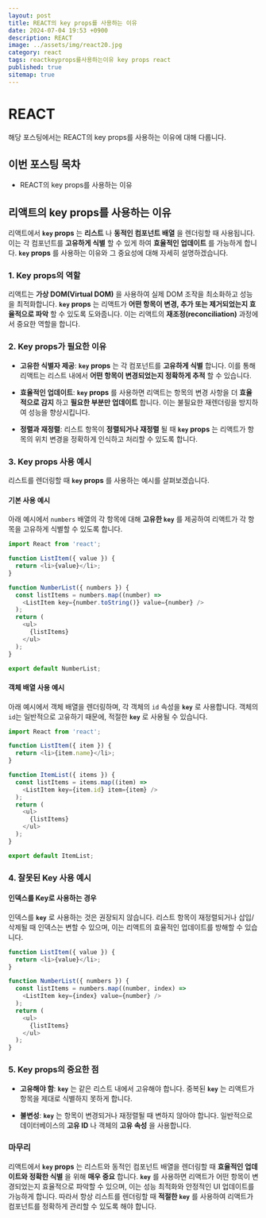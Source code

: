 ```yaml
---
layout: post
title: REACT의 key props를 사용하는 이유
date: 2024-07-04 19:53 +0900
description: REACT
image: ../assets/img/react20.jpg
category: react
tags: reactkeyprops를사용하는이유 key props react
published: true
sitemap: true
---
```


# REACT
해당 포스팅에서는 REACT의 key props를 사용하는 이유에 대해 다룹니다.  <br />


## __이번 포스팅 목차__
* REACT의 key props를 사용하는 이유 <br/>

## __리액트의 key props를 사용하는 이유__<br/>
리액트에서 __`key` props__ 는 __리스트__ 나 __동적인 컴포넌트 배열__ 을 렌더링할 때 사용됩니다. 이는 각 컴포넌트를 __고유하게 식별__ 할 수 있게 하여 __효율적인 업데이트__ 를 가능하게 합니다. __`key` props__ 를 사용하는 이유와 그 중요성에 대해 자세히 설명하겠습니다.

### 1. __Key props의 역할__
리액트는 __가상 DOM(Virtual DOM)__ 을 사용하여 실제 DOM 조작을 최소화하고 성능을 최적화합니다. __`key` props__ 는 리액트가 __어떤 항목이 변경, 추가 또는 제거되었는지 효율적으로 파악__ 할 수 있도록 도와줍니다. 이는 리액트의 __재조정(reconciliation)__ 과정에서 중요한 역할을 합니다.

### 2. __Key props가 필요한 이유__ 

* __고유한 식별자 제공__: __`key` props__ 는 각 컴포넌트를 __고유하게 식별__ 합니다. 이를 통해 리액트는 리스트 내에서 __어떤 항목이 변경되었는지 정확하게 추적__ 할 수 있습니다. 

* __효율적인 업데이트__: __`key` props__ 를 사용하면 리액트는 항목의 변경 사항을 더 __효율적으로 감지__ 하고 __필요한 부분만 업데이트__ 합니다. 이는 불필요한 재렌더링을 방지하여 성능을 향상시킵니다.

* __정렬과 재정렬__: 리스트 항목이 __정렬되거나 재정렬__ 될 때 __`key` props__ 는 리액트가 항목의 위치 변경을 정확하게 인식하고 처리할 수 있도록 합니다.

### 3. __Key props 사용 예시__
리스트를 렌더링할 때 __`key` props__ 를 사용하는 예시를 살펴보겠습니다.

#### __기본 사용 예시__
아래 예시에서 `numbers` 배열의 각 항목에 대해 __고유한 `key`__ 를 제공하여 리액트가 각 항목을 고유하게 식별할 수 있도록 합니다.

```javascript
import React from 'react';

function ListItem({ value }) {
  return <li>{value}</li>;
}

function NumberList({ numbers }) {
  const listItems = numbers.map((number) =>
    <ListItem key={number.toString()} value={number} />
  );
  return (
    <ul>
      {listItems}
    </ul>
  );
}

export default NumberList;
```

#### __객체 배열 사용 예시__
아래 예시에서 객체 배열을 렌더링하며, 각 객체의 `id` 속성을 __`key`__ 로 사용합니다. 객체의 `id`는 일반적으로 고유하기 때문에, 적절한 __`key`__ 로 사용될 수 있습니다.

```javascript
import React from 'react';

function ListItem({ item }) {
  return <li>{item.name}</li>;
}

function ItemList({ items }) {
  const listItems = items.map((item) =>
    <ListItem key={item.id} item={item} />
  );
  return (
    <ul>
      {listItems}
    </ul>
  );
}

export default ItemList;
```

### 4. __잘못된 Key 사용 예시__

#### __인덱스를 Key로 사용하는 경우__
인덱스를 __`key`__ 로 사용하는 것은 권장되지 않습니다. 리스트 항목이 재정렬되거나 삽입/삭제될 때 인덱스는 변할 수 있으며, 이는 리액트의 효율적인 업데이트를 방해할 수 있습니다.

```javascript
function ListItem({ value }) {
  return <li>{value}</li>;
}

function NumberList({ numbers }) {
  const listItems = numbers.map((number, index) =>
    <ListItem key={index} value={number} />
  );
  return (
    <ul>
      {listItems}
    </ul>
  );
}
```

### 5. __Key props의 중요한 점__ 

* __고유해야 함__: __`key`__ 는 같은 리스트 내에서 고유해야 합니다. 중복된 __`key`__ 는 리액트가 항목을 제대로 식별하지 못하게 합니다. 

* __불변성__: __`key`__ 는 항목이 변경되거나 재정렬될 때 변하지 않아야 합니다. 일반적으로 데이터베이스의 __고유 ID__ 나 객체의 __고유 속성__ 을 사용합니다.

### __마무리__
리액트에서 __`key` props__ 는 리스트와 동적인 컴포넌트 배열을 렌더링할 때 __효율적인 업데이트와 정확한 식별__ 을 위해 __매우 중요__ 합니다. __`key`__ 를 사용하면 리액트가 어떤 항목이 변경되었는지 효율적으로 파악할 수 있으며, 이는 성능 최적화와 안정적인 UI 업데이트를 가능하게 합니다. 따라서 항상 리스트를 렌더링할 때 __적절한 `key`__ 를 사용하여 리액트가 컴포넌트를 정확하게 관리할 수 있도록 해야 합니다.